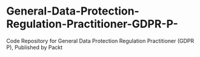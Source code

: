 # General-Data-Protection-Regulation-Practitioner-GDPR-P-
Code Repository for General Data Protection Regulation Practitioner (GDPR P), Published by Packt
